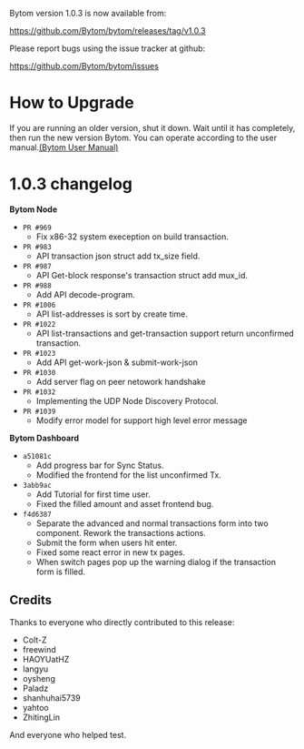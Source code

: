 Bytom version 1.0.3 is now available from:

  https://github.com/Bytom/bytom/releases/tag/v1.0.3


Please report bugs using the issue tracker at github:

  https://github.com/Bytom/bytom/issues

How to Upgrade
===============

If you are running an older version, shut it down. Wait until it has completely, then run the new version Bytom.
You can operate according to the user manual.[(Bytom User Manual)](https://bytom.io/wp-content/themes/freddo/images/wallet/BytomUsermanualV1.0_en.pdf)


1.0.3 changelog
================
__Bytom Node__

+ `PR #969`
    - Fix x86-32 system exeception on build transaction.
+ `PR #983`
    - API transaction json struct add tx_size field.
+ `PR #987`
    - API Get-block response's transaction struct add mux_id.
+ `PR #988`
    - Add API decode-program.
+ `PR #1006`
    - API list-addresses is sort by create time.
+ `PR #1022`
    - API list-transactions and get-transaction support return unconfirmed transaction.
+ `PR #1023`
    - Add API get-work-json & submit-work-json
+ `PR #1030`
    - Add server flag on peer netowork handshake
+ `PR #1032`
    - Implementing the UDP Node Discovery Protocol.
+ `PR #1039`
    - Modify error model for support high level error message 

__Bytom Dashboard__

+ `a51081c`
    - Add progress bar for Sync Status.
    - Modified the frontend for the list unconfirmed Tx.
+ `3abb9ac`
    - Add Tutorial for first time user.
    - Fixed the filled amount and asset frontend bug.
+ `f4d6387`
    - Separate the advanced and normal transactions form into two component. Rework the transactions actions.
    - Submit the form when users hit enter.
    - Fixed some react error in new tx pages.
    - When switch pages pop up the warning dialog if the transaction form is filled.

Credits
--------

Thanks to everyone who directly contributed to this release:
- Colt-Z
- freewind
- HAOYUatHZ
- langyu
- oysheng
- Paladz
- shanhuhai5739 
- yahtoo
- ZhitingLin

And everyone who helped test.
